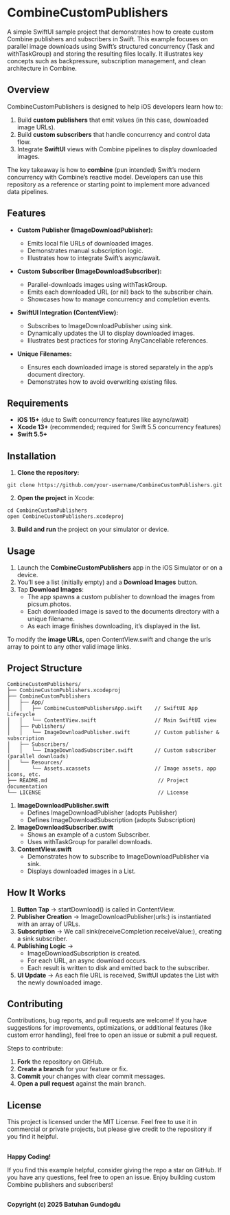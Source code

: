 # CombineCustomPublishers

A simple SwiftUI sample project that demonstrates how to create custom Combine publishers and subscribers in Swift. This example focuses on parallel image downloads using Swift’s structured concurrency (Task and withTaskGroup) and storing the resulting files locally. It illustrates key concepts such as backpressure, subscription management, and clean architecture in Combine.

## Overview

CombineCustomPublishers is designed to help iOS developers learn how to:

1. Build **custom publishers** that emit values (in this case, downloaded image URLs).
2. Build **custom subscribers** that handle concurrency and control data flow.
3. Integrate **SwiftUI** views with Combine pipelines to display downloaded images.

The key takeaway is how to **combine** (pun intended) Swift’s modern concurrency with Combine’s reactive model. Developers can use this repository as a reference or starting point to implement more advanced data pipelines.

## Features

- **Custom Publisher (ImageDownloadPublisher):**

  - Emits local file URLs of downloaded images.
  - Demonstrates manual subscription logic.
  - Illustrates how to integrate Swift’s async/await.

- **Custom Subscriber (ImageDownloadSubscriber):**
  - Parallel-downloads images using withTaskGroup.
  - Emits each downloaded URL (or nil) back to the subscriber chain.
  - Showcases how to manage concurrency and completion events.
- **SwiftUI Integration (ContentView):**

  - Subscribes to ImageDownloadPublisher using sink.
  - Dynamically updates the UI to display downloaded images.
  - Illustrates best practices for storing AnyCancellable references.

- **Unique Filenames:**
  - Ensures each downloaded image is stored separately in the app’s document directory.
  - Demonstrates how to avoid overwriting existing files.

## Requirements

- **iOS 15+** (due to Swift concurrency features like async/await)
- **Xcode 13+** (recommended; required for Swift 5.5 concurrency features)
- **Swift 5.5+**

## Installation

1. **Clone the repository:**

```
git clone https://github.com/your-username/CombineCustomPublishers.git
```

2. **Open the project** in Xcode:

```
cd CombineCustomPublishers
open CombineCustomPublishers.xcodeproj
```

3. **Build and run** the project on your simulator or device.

## Usage

1. Launch the **CombineCustomPublishers** app in the iOS Simulator or on a device.
2. You’ll see a list (initially empty) and a **Download Images** button.
3. Tap **Download Images**:
   - The app spawns a custom publisher to download the images from picsum.photos.
   - Each downloaded image is saved to the documents directory with a unique filename.
   - As each image finishes downloading, it’s displayed in the list.

To modify the **image URLs**, open ContentView.swift and change the urls array to point to any other valid image links.

## Project Structure

```
CombineCustomPublishers/
├── CombineCustomPublishers.xcodeproj
├── CombineCustomPublishers
│   ├── App/
│   │   ├── CombineCustomPublishersApp.swift    // SwiftUI App Lifecycle
│   │   └── ContentView.swift                   // Main SwiftUI view
│   ├── Publishers/
│   │   └── ImageDownloadPublisher.swift        // Custom publisher & subscription
│   ├── Subscribers/
│   │   └── ImageDownloadSubscriber.swift       // Custom subscriber (parallel downloads)
│   └── Resources/
│       └── Assets.xcassets                     // Image assets, app icons, etc.
├── README.md                                    // Project documentation
└── LICENSE                                      // License
```

1. **ImageDownloadPublisher.swift**
   - Defines ImageDownloadPublisher (adopts Publisher)
   - Defines ImageDownloadSubscription (adopts Subscription)
2. **ImageDownloadSubscriber.swift**
   - Shows an example of a custom Subscriber.
   - Uses withTaskGroup for parallel downloads.
3. **ContentView.swift**
   - Demonstrates how to subscribe to ImageDownloadPublisher via sink.
   - Displays downloaded images in a List.

## How It Works

1.  **Button Tap** -> startDownload() is called in ContentView.
2.  **Publisher Creation** -> ImageDownloadPublisher(urls:) is instantiated with an array of URLs.
3.  **Subscription** -> We call sink(receiveCompletion:receiveValue:), creating a sink subscriber.
4.  **Publishing Logic** ->
    - ImageDownloadSubscription is created.
    - For each URL, an async download occurs.
    - Each result is written to disk and emitted back to the subscriber.
5.  **UI Update** -> As each file URL is received, SwiftUI updates the List with the newly downloaded image.

## Contributing

Contributions, bug reports, and pull requests are welcome! If you have suggestions for improvements, optimizations, or additional features (like custom error handling), feel free to open an issue or submit a pull request.

Steps to contribute:

1. **Fork** the repository on GitHub.
2. **Create a branch** for your feature or fix.
3. **Commit** your changes with clear commit messages.
4. **Open a pull request** against the main branch.

## License

This project is licensed under the MIT License. Feel free to use it in commercial or private projects, but please give credit to the repository if you find it helpful.

##

**Happy Coding!**

If you find this example helpful, consider giving the repo a star on GitHub. If you have any questions, feel free to open an issue. Enjoy building custom Combine publishers and subscribers!

##

**Copyright (c) 2025 Batuhan Gundogdu**

